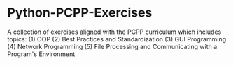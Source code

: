 # Python-PCPP-Exercises
A collection of exercises aligned with the PCPP curriculum which includes topics: (1) OOP (2) Best Practices and Standardization (3) GUI Programming (4) Network Programming (5) File Processing and Communicating with a Program's Environment
